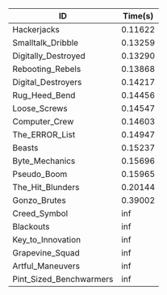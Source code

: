 |ID|Time(s)|
|-|-|
|Hackerjacks|0.11622|
|Smalltalk_Dribble|0.13259|
|Digitally_Destroyed|0.13290|
|Rebooting_Rebels|0.13868|
|Digital_Destroyers|0.14217|
|Rug_Heed_Bend|0.14456|
|Loose_Screws|0.14547|
|Computer_Crew|0.14603|
|The_ERROR_List|0.14947|
|Beasts|0.15237|
|Byte_Mechanics|0.15696|
|Pseudo_Boom|0.15965|
|The_Hit_Blunders|0.20144|
|Gonzo_Brutes|0.39002|
|Creed_Symbol|inf|
|Blackouts|inf|
|Key_to_Innovation|inf|
|Grapevine_Squad|inf|
|Artful_Maneuvers|inf|
|Pint_Sized_Benchwarmers|inf|
